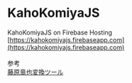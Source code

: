 # KahoKomiyaJS

KahoKomiyaJS on Firebase Hosting
<br>
[https://kahokomiyajs.firebaseapp.com](https://kahokomiyajs.firebaseapp.com)
<br><br>
参考<br>
[藤原竜也変換ツール](https://fujiwara.morishin.me/)
